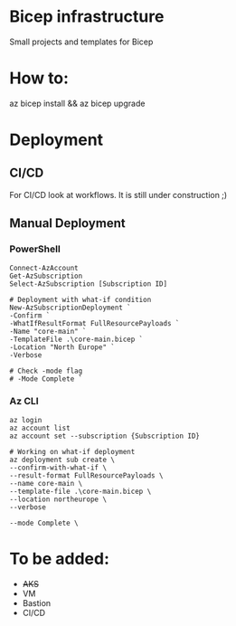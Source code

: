 # Bicep infrastructure
Small projects and templates for Bicep

# How to:
az bicep install && az bicep upgrade

# Deployment
## CI/CD
For CI/CD look at workflows.
It is still under construction ;)

## Manual Deployment
### PowerShell
```
Connect-AzAccount
Get-AzSubscription
Select-AzSubscription [Subscription ID]

# Deployment with what-if condition
New-AzSubscriptionDeployment `
-Confirm `
-WhatIfResultFormat FullResourcePayloads `
-Name "core-main" `
-TemplateFile .\core-main.bicep `
-Location "North Europe" `
-Verbose

# Check -mode flag
# -Mode Complete `
```
### Az CLI
```
az login
az account list
az account set --subscription {Subscription ID}

# Working on what-if deployment
az deployment sub create \
--confirm-with-what-if \
--result-format FullResourcePayloads \
--name core-main \
--template-file .\core-main.bicep \
--location northeurope \
--verbose

--mode Complete \
```

# To be added:
- ~~AKS~~
- VM
- Bastion
- CI/CD
